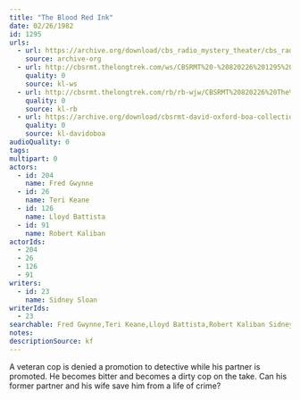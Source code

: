 ```yaml
---
title: "The Blood Red Ink"
date: 02/26/1982
id: 1295
urls: 
  - url: https://archive.org/download/cbs_radio_mystery_theater/cbs_radio_mystery_theater-1251-1300.zip/cbs_radio_mystery_theater-1251-1300%2Fcbsrmt_1295_the_blood_red_ink.mp3
    source: archive-org
  - url: http://cbsrmt.thelongtrek.com/ws/CBSRMT%20-%20820226%201295%20The%20Blood%20Red%20Ink_ws.mp3
    quality: 0
    source: kl-ws
  - url: http://cbsrmt.thelongtrek.com/rb/rb-wjw/CBSRMT%20820226%20The%20Blood%20Red%20Ink_wjw.mp3
    quality: 0
    source: kl-rb
  - url: https://archive.org/download/cbsrmt-david-oxford-boa-collection/CBSRMT-820226-1295-The-Blood-Red-Ink-(64-44)-[2007]-{BoA}.mp3
    quality: 0
    source: kl-davidoboa
audioQuality: 0
tags: 
multipart: 0
actors:  
  - id: 204
    name: Fred Gwynne  
  - id: 26
    name: Teri Keane  
  - id: 126
    name: Lloyd Battista  
  - id: 91
    name: Robert Kaliban
actorIds:  
  - 204  
  - 26  
  - 126  
  - 91
writers:  
  - id: 23
    name: Sidney Sloan
writerIds:  
  - 23
searchable: Fred Gwynne,Teri Keane,Lloyd Battista,Robert Kaliban Sidney Sloan
notes: 
descriptionSource: kf
---
```

A veteran cop is denied a promotion to detective while his partner is promoted. He becomes bitter and becomes a dirty cop on the take. Can his former partner and his wife save him from a life of crime?